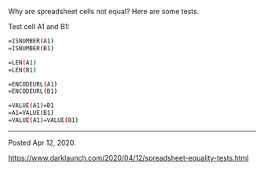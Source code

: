 Why are spreadsheet cells not equal? Here are some tests.

Test cell A1 and B1:

```sh
=ISNUMBER(A1)
=ISNUMBER(B1)

=LEN(A1)
=LEN(B1)

=ENCODEURL(A1)
=ENCODEURL(B1)

=VALUE(A1)=B1
=A1=VALUE(B1)
=VALUE(A1)=VALUE(B1)
```

---

Posted Apr 12, 2020.

https://www.darklaunch.com/2020/04/12/spreadsheet-equality-tests.html